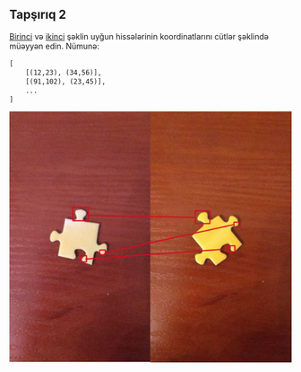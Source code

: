 ## Tapşırıq 2

[Birinci](https://raw.githubusercontent.com/Jahangir-Sh/cv-tasks/paz/paz_1.jpg) və [ikinci](https://raw.githubusercontent.com/Jahangir-Sh/cv-tasks/paz/paz_2.jpg) şəklin uyğun hissələrinin koordinatlarını cütlər şəklində müəyyən edin.
Nümunə:

```
[
    [(12,23), (34,56)],
    [(91,102), (23,45)],
    ...
]
```

![pazi-paznan](https://raw.githubusercontent.com/Jahangir-Sh/cv-tasks/paz/pazi-paznan.png "Pazı paznan")
